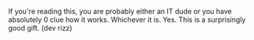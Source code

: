 If you're reading this, you are probably either an IT dude or you have absolutely 0 clue how it works. Whichever it is. Yes. This is a surprisingly good gift. (dev rizz)
